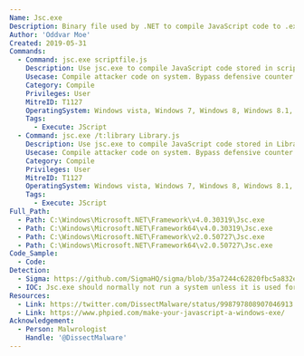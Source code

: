 ```yaml
---
Name: Jsc.exe
Description: Binary file used by .NET to compile JavaScript code to .exe or .dll format
Author: 'Oddvar Moe'
Created: 2019-05-31
Commands:
  - Command: jsc.exe scriptfile.js
    Description: Use jsc.exe to compile JavaScript code stored in scriptfile.js and output scriptfile.exe.
    Usecase: Compile attacker code on system. Bypass defensive counter measures.
    Category: Compile
    Privileges: User
    MitreID: T1127
    OperatingSystem: Windows vista, Windows 7, Windows 8, Windows 8.1, Windows 10, Windows 11
    Tags:
      - Execute: JScript
  - Command: jsc.exe /t:library Library.js
    Description: Use jsc.exe to compile JavaScript code stored in Library.js and output Library.dll.
    Usecase: Compile attacker code on system. Bypass defensive counter measures.
    Category: Compile
    Privileges: User
    MitreID: T1127
    OperatingSystem: Windows vista, Windows 7, Windows 8, Windows 8.1, Windows 10, Windows 11
    Tags:
      - Execute: JScript
Full_Path:
  - Path: C:\Windows\Microsoft.NET\Framework\v4.0.30319\Jsc.exe
  - Path: C:\Windows\Microsoft.NET\Framework64\v4.0.30319\Jsc.exe
  - Path: C:\Windows\Microsoft.NET\Framework\v2.0.50727\Jsc.exe
  - Path: C:\Windows\Microsoft.NET\Framework64\v2.0.50727\Jsc.exe
Code_Sample:
  - Code:
Detection:
  - Sigma: https://github.com/SigmaHQ/sigma/blob/35a7244c62820fbc5a832e50b1e224ac3a1935da/rules/windows/process_creation/proc_creation_win_lolbin_jsc.yml
  - IOC: Jsc.exe should normally not run a system unless it is used for development.
Resources:
  - Link: https://twitter.com/DissectMalware/status/998797808907046913
  - Link: https://www.phpied.com/make-your-javascript-a-windows-exe/
Acknowledgement:
  - Person: Malwrologist
    Handle: '@DissectMalware'
---
```

